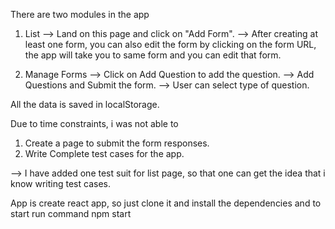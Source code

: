 There are two modules in the app
1. List
--> Land on this page and click on "Add Form". 
--> After creating at least one form, you can also edit the form by clicking on the form URL, the app will take you to same form and you can edit that form.

2. Manage Forms
--> Click on Add Question to add the question.
--> Add Questions and Submit the form. 
--> User can select type of question.


All the data is saved in localStorage. 

Due to time constraints, i was not able to
1. Create a page to submit the form responses. 
2. Write Complete test cases for the app.

--> I have added one test suit for list page, so that one can get the idea that i know writing test cases.

App is create react app, so just clone it and install the dependencies and to start run command npm start
